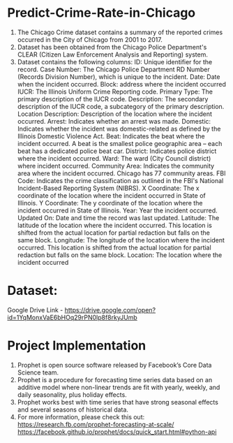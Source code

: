 # Predict-Crime-Rate-in-Chicago


1. The Chicago Crime dataset contains a summary of the reported crimes occurred in the City of Chicago from 2001 to 2017. 
2. Dataset has been obtained from the Chicago Police Department's CLEAR (Citizen Law Enforcement Analysis and Reporting) system.
3. Dataset contains the following columns: 
   ID: Unique identifier for the record.
   Case Number: The Chicago Police Department RD Number (Records Division Number), which is unique to the incident.
   Date: Date when the incident occurred.
   Block: address where the incident occurred
   IUCR: The Illinois Uniform Crime Reporting code.
   Primary Type: The primary description of the IUCR code.
   Description: The secondary description of the IUCR code, a subcategory of the primary description.
   Location Description: Description of the location where the incident occurred.
   Arrest: Indicates whether an arrest was made.
   Domestic: Indicates whether the incident was domestic-related as defined by the Illinois Domestic Violence Act.
   Beat: Indicates the beat where the incident occurred. A beat is the smallest police geographic area – each beat has a dedicated police          beat car. 
   District: Indicates police district where the incident occurred. 
   Ward: The ward (City Council district) where incident occurred. 
   Community Area: Indicates the community area where the incident occurred. Chicago has 77 community areas. 
   FBI Code: Indicates the crime classification as outlined in the FBI's National Incident-Based Reporting System (NIBRS).
   X Coordinate: The x coordinate of the location where the incident occurred in State of Illinois.
   Y Coordinate: The y coordinate of the location where the incident occurred in State of Illinois.
   Year: Year the incident occurred.
   Updated On: Date and time the record was last updated.
   Latitude: The latitude of the location where the incident occurred. This location is shifted from the actual location for partial               redaction but falls on the same block.
   Longitude: The longitude of the location where the incident occurred. This location is shifted from the actual location for partial             redaction but falls on the same block.
   Location: The location where the incident occurred
   
# Dataset:

Google Drive Link - https://drive.google.com/open?id=1YqMonxVaE6bHOq29rPN0lp8f8rkyJUmb
   
# Project Implementation

1. Prophet is open source software released by Facebook’s Core Data Science team.
2. Prophet is a procedure for forecasting time series data based on an additive model where non-linear trends are fit with yearly,          weekly, and daily seasonality, plus holiday effects. 
3. Prophet works best with time series that have strong seasonal effects and several seasons of historical data. 
4. For more information, please check this out: 
   https://research.fb.com/prophet-forecasting-at-scale/
   https://facebook.github.io/prophet/docs/quick_start.html#python-api


